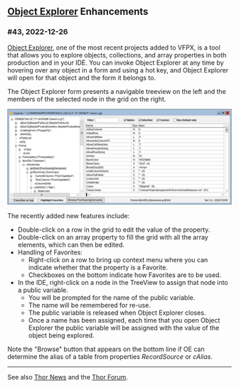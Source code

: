 **[Object Explorer](https://github.com/VFPX/ObjectExplorer) Enhancements** 
---

### #43, 2022-12-26

[Object Explorer](https://github.com/VFPX/ObjectExplorer), one of the most recent projects added to VFPX, is a tool that allows you to explore objects, collections, and array properties in both production and in your IDE. You can invoke Object Explorer at any time by hovering over any object in a form and using a hot key, and Object Explorer will open for that object and the form it belongs to.

The Object Explorer form presents a navigable treeview on the left and the members of the selected node in the grid on the right.

![](../Images/ObjectExplorerNews43.png)

The recently added new features include:

* Double-click on a row in the grid to edit the value of the property.
* Double-click on an array property to fill the grid with all the array elements, which can then be edited.
* Handling of Favorites:
    * Right-click on a row to bring up context menu where you can indicate whether that the property is a Favorite.
    * Checkboxes on the bottom indicate how Favorites are to be used.
* In the IDE, right-click on a node in the TreeView to assign that node into a public variable.  
   * You will be prompted for the name of the public variable.  
   * The name will be remembered for re-use.  
   * The public variable is released when Object Explorer closes.  
   * Once a name has been assigned, each time that you open Object Explorer the public variable will be assigned with the value of the object being explored.

Note the "Browse" button that appears on the bottom line if OE can determine the alias of a table from properties _RecordSource_ or _cAlias_.

---
See also [Thor News](../Thor_news.md) and the [Thor Forum](https://groups.google.com/forum/?fromgroups#!forum/FoxProThor).  

